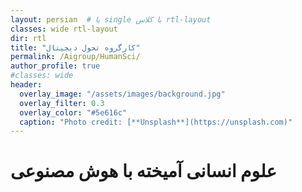 ```yaml
---
layout: persian  # یا single با کلاس rtl-layout
classes: wide rtl-layout
dir: rtl
title: "کارگروه تحول دیجیتال"
permalink: /Aigroup/HumanSci/
author_profile: true
#classes: wide
header:
  overlay_image: "/assets/images/background.jpg"
  overlay_filter: 0.3
  overlay_color: "#5e616c"
  caption: "Photo credit: [**Unsplash**](https://unsplash.com)"
---
```


# علوم انسانی آمیخته با هوش مصنوعی